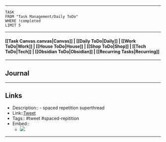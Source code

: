 
---
```dataview
TASK
FROM "Task Management/Daily ToDo"
WHERE !completed
LIMIT 5
```
---

#### [[Task Canvas.canvas|Canvas]] | [[Daily ToDo|Daily]] | [[Work ToDo|Work]] |  [[House ToDo|House]] |  [[Shop ToDo|Shop]] | [[Tech ToDo|Tech]] | [[Obsidian ToDo|Obsidian]] | [[Recurring Tasks|Recurring]] 
---
## Journal

---
## Links
- Description:: - spaced repetition superthread
- Link::[Tweet](https://x.com/scheminglunatic/status/1875470410948735277?t=FtKtFzlTzWkgtC0SP2gIxQ&s=19)
- Tags:: #tweet #spaced-repitition 
- Embed:: 
	- ![](https://x.com/scheminglunatic/status/1875470410948735277?t=FtKtFzlTzWkgtC0SP2gIxQ&s=19)

 --- 
